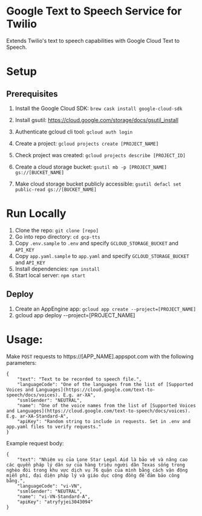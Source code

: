 # Google Text to Speech Service for Twilio
Extends Twilio's text to speech capabilities with Google Cloud Text to Speech.

# Setup

## Prerequisites
1. Install the Google Cloud SDK: `brew cask install google-cloud-sdk`
1. Install gsutil: https://cloud.google.com/storage/docs/gsutil_install

1. Authenticate gcloud cli tool: `gcloud auth login`
1. Create a project: `gcloud projects create [PROJECT_NAME]`
1. Check project was created: `gcloud projects describe [PROJECT_ID]`
1. Create a cloud storage bucket: `gsutil mb -p [PROJECT_NAME] gs://[BUCKET_NAME]`
1. Make cloud storage bucket publicly accessible: `gsutil defacl set public-read gs://[BUCKET_NAME]`

# Run Locally
1. Clone the repo: `git clone [repo]`
1. Go into repo directory: `cd gcp-tts`
1. Copy `.env.sample` to `.env` and specify `GCLOUD_STORAGE_BUCKET` and `API_KEY`
1. Copy `app.yaml.sample` to `app.yaml` and specify `GCLOUD_STORAGE_BUCKET` and `API_KEY`
1. Install dependencies: `npm install`
1. Start local server: `npm start`

## Deploy
1. Create an AppEngine app: `gcloud app create --project=[PROJECT_NAME]`
1. gcloud app deploy --project=[PROJECT_NAME]

# Usage:

Make `POST` requests to https://[APP_NAME].appspot.com with the following parameters:

```
{
	"text": "Text to be recorded to speech file.",
	"languageCode": "One of the languages from the list of [Supported Voices and Languages](https://cloud.google.com/text-to-speech/docs/voices). E.g. ar-XA",
	"ssmlGender": "NEUTRAL",
	"name": "One of the voice names from the list of [Supported Voices and Languages](https://cloud.google.com/text-to-speech/docs/voices). E.g. ar-XA-Standard-A",
	"apiKey": "Random string to include in requests. Set in .env and app.yaml files to verify requests."
}

```
Example request body:

```
{
	"text": "Nhiệm vụ của Lone Star Legal Aid là bảo vệ và nâng cao các quyền pháp lý dân sự của hàng triệu người dân Texas sống trong nghèo đói trong khu vực dịch vụ 76 quận của mình bằng cách vận động miễn phí, đại diện pháp lý và giáo dục cộng đồng để đảm bảo công bằng.",
	"languageCode": "vi-VN",
	"ssmlGender": "NEUTRAL",
	"name": "vi-VN-Standard-A",
	"apiKey": "atryfyjei3043094"
}
```